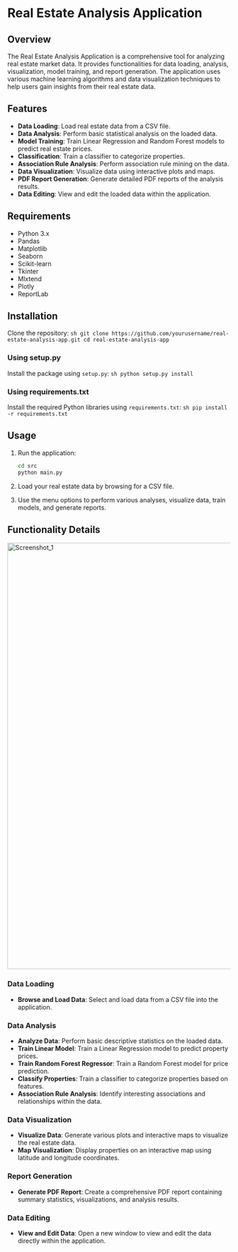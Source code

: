 # Real Estate Analysis Application

## Overview

The Real Estate Analysis Application is a comprehensive tool for analyzing real estate market data. It provides functionalities for data loading, analysis, visualization, model training, and report generation. The application uses various machine learning algorithms and data visualization techniques to help users gain insights from their real estate data.

## Features

- **Data Loading**: Load real estate data from a CSV file.
- **Data Analysis**: Perform basic statistical analysis on the loaded data.
- **Model Training**: Train Linear Regression and Random Forest models to predict real estate prices.
- **Classification**: Train a classifier to categorize properties.
- **Association Rule Analysis**: Perform association rule mining on the data.
- **Data Visualization**: Visualize data using interactive plots and maps.
- **PDF Report Generation**: Generate detailed PDF reports of the analysis results.
- **Data Editing**: View and edit the loaded data within the application.

## Requirements

- Python 3.x
- Pandas
- Matplotlib
- Seaborn
- Scikit-learn
- Tkinter
- Mlxtend
- Plotly
- ReportLab

## Installation

Clone the repository:
    ```sh
    git clone https://github.com/yourusername/real-estate-analysis-app.git
    cd real-estate-analysis-app
    ```
    
### Using setup.py

Install the package using `setup.py`:
    ```sh
    python setup.py install
    ```

### Using requirements.txt

Install the required Python libraries using `requirements.txt`:
    ```sh
    pip install -r requirements.txt
    ```

## Usage

1. Run the application:
    ```sh
    cd src
    python main.py
    ```

2. Load your real estate data by browsing for a CSV file.

3. Use the menu options to perform various analyses, visualize data, train models, and generate reports.

## Functionality Details

<img width="960" alt="Screenshot_1" src="https://github.com/m-warszawski/real-estate-analysis/assets/92052651/ee12fdcf-7203-4cb6-ab78-e8f198fe0d87">

### Data Loading
- **Browse and Load Data**: Select and load data from a CSV file into the application.

### Data Analysis
- **Analyze Data**: Perform basic descriptive statistics on the loaded data.
- **Train Linear Model**: Train a Linear Regression model to predict property prices.
- **Train Random Forest Regressor**: Train a Random Forest model for price prediction.
- **Classify Properties**: Train a classifier to categorize properties based on features.
- **Association Rule Analysis**: Identify interesting associations and relationships within the data.

### Data Visualization
- **Visualize Data**: Generate various plots and interactive maps to visualize the real estate data.
- **Map Visualization**: Display properties on an interactive map using latitude and longitude coordinates.

### Report Generation
- **Generate PDF Report**: Create a comprehensive PDF report containing summary statistics, visualizations, and analysis results.

### Data Editing
- **View and Edit Data**: Open a new window to view and edit the data directly within the application.

